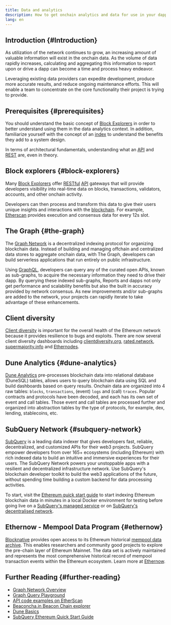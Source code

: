 ```yaml
---
title: Data and analytics
description: How to get onchain analytics and data for use in your dapps
lang: en
---
```


## Introduction {#Introduction}

As utilization of the network continues to grow, an increasing amount of valuable information will exist in the onchain data. As the volume of data rapidly increases, calculating and aggregating this information to report upon or drive a dapp can become a time and process heavy endeavor.

Leveraging existing data providers can expedite development, produce more accurate results, and reduce ongoing maintenance efforts. This will enable a team to concentrate on the core functionality their project is trying to provide.

## Prerequisites {#prerequisites}

You should understand the basic concept of [Block Explorers](/developers/docs/data-and-analytics/block-explorers/) in order to better understand using them in the data analytics context. In addition, familiarize yourself with the concept of an [index](/glossary/#index) to understand the benefits they add to a system design.

In terms of architectural fundamentals, understanding what an [API](https://www.wikipedia.org/wiki/API) and [REST](https://www.wikipedia.org/wiki/Representational_state_transfer) are, even in theory.

## Block explorers {#block-explorers}

Many [Block Explorers](/developers/docs/data-and-analytics/block-explorers/) offer [RESTful](https://www.wikipedia.org/wiki/Representational_state_transfer) [API](https://www.wikipedia.org/wiki/API) gateways that will provide developers visibility into real-time data on blocks, transactions, validators, accounts, and other onchain activity.

Developers can then process and transform this data to give their users unique insights and interactions with the [blockchain](/glossary/#blockchain). For example, [Etherscan](https://etherscan.io) provides execution and consensus data for every 12s slot.

## The Graph {#the-graph}

The [Graph Network](https://thegraph.com/) is a decentralized indexing protocol for organizing blockchain data. Instead of building and managing offchain and centralized data stores to aggregate onchain data, with The Graph, developers can build serverless applications that run entirely on public infrastructure.

Using [GraphQL](https://graphql.org/), developers can query any of the curated open APIs, known as sub-graphs, to acquire the necessary information they need to drive their dapp. By querying these indexed sub-graphs, Reports and dapps not only get performance and scalability benefits but also the built in accuracy provided by network consensus. As new improvements and/or sub-graphs are added to the network, your projects can rapidly iterate to take advantage of these enhancements.

## Client diversity

[Client diversity](/developers/docs/nodes-and-clients/client-diversity/) is important for the overall health of the Ethereum network because it provides resilience to bugs and exploits. There are now several client diversity dashboards including [clientdiversity.org](https://clientdiversity.org/), [rated.network](https://www.rated.network), [supermajority.info](https://supermajority.info//) and [Ethernodes](https://ethernodes.org/).

## Dune Analytics {#dune-analytics}

[Dune Analytics](https://dune.com/) pre-processes blockchain data into relational database (DuneSQL) tables, allows users to query blockchain data using SQL and build dashboards based on query results. Onchain data are organized into 4 raw tables: `blocks`, `transactions`, (event) `logs` and (call) `traces`. Popular contracts and protocols have been decoded, and each has its own set of event and call tables. Those event and call tables are processed further and organized into abstraction tables by the type of protocols, for example, dex, lending, stablecoins, etc.

## SubQuery Network {#subquery-network}

[SubQuery](https://subquery.network/) is a leading data indexer that gives developers fast, reliable, decentralized, and customized APIs for their web3 projects. SubQuery empower developers from over 165+ ecosystems (including Ethereum) with rich indexed data to build an intuitive and immersive experiences for their users. The SubQuery Network powers your unstoppable apps with a resilient and decentralized infrastructure network. Use SubQuery's blockchain developer toolkit to build the web3 applications of the future, without spending time building a custom backend for data processing activities.

To start, visit the [Ethereum quick start guide](https://academy.subquery.network/quickstart/quickstart_chains/ethereum-gravatar.html) to start indexing Ethereum blockchain data in minutes in a local Docker environment for testing before going live on a [SubQuery's managed service](https://managedservice.subquery.network/) or on [SubQuery's decentralised network](https://app.subquery.network/dashboard).

## Ethernow - Mempool Data Program {#ethernow}
[Blocknative](https://www.blocknative.com/) provides open access to its Ethereum historical [mempool data archive](https://www.ethernow.xyz/mempool-data-archive). This enables researchers and community good projects to explore the pre-chain layer of Ethereum Mainnet. The data set is actively maintained and represents the most comprehensive historical record of mempool transaction events within the Ethereum ecosystem. Learn more at [Ethernow](https://www.ethernow.xyz/).

## Further Reading {#further-reading}

- [Graph Network Overview](https://thegraph.com/docs/en/about//)
- [Graph Query Playground](https://thegraph.com/explorer/subgraph/graphprotocol/graph-network-mainnet?version=current)
- [API code examples on EtherScan](https://etherscan.io/apis#contracts)
- [Beaconcha.in Beacon Chain explorer](https://beaconcha.in)
- [Dune Basics](https://docs.dune.com/#dune-basics)
- [SubQuery Ethereum Quick Start Guide](https://academy.subquery.network/indexer/quickstart/quickstart_chains/ethereum-gravatar.html)
